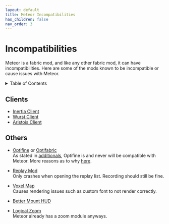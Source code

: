 ```yaml
---
layout: default
title: Meteor Incompatibilities
has_children: false
nav_order: 3
---
```


# Incompatibilities

Meteor is a fabric mod, and like any other fabric mod, it can have incompatibilities.
Here are some of the mods known to be incompatible or cause issues with Meteor.

<!-- START doctoc generated TOC please keep comment here to allow auto update -->
<!-- DON'T EDIT THIS SECTION, INSTEAD RE-RUN doctoc TO UPDATE -->
<details>
<summary>Table of Contents</summary>

- [Clients](#clients)
- [Others](#others)

</details>
<!-- END doctoc generated TOC please keep comment here to allow auto update -->

## Clients
- [Inertia Client](https://inertiaclient.com/)
- [Wurst Client](https://www.wurstclient.net/)
- [Aristois Client](https://aristois.net/)

## Others
- [Optifine](https://optifine.net/home) or [Optifabric](https://www.curseforge.com/minecraft/mc-mods/optifabric)<br>
As stated in [additionals](./MeteorAdditionals.md), Optifine is and never will be compatible with Meteor.
More reasons as to why [here](https://gist.github.com/LambdAurora/1f6a4a99af374ce500f250c6b42e8754).

- [Replay Mod](https://www.replaymod.com/)<br>
Only crashes when opening the replay list. Recording should still be fine.

- [Voxel Map](https://www.curseforge.com/minecraft/mc-mods/voxelmap)<br>
Causes rendering issues such as custom font to not render correctly.

- [Better Mount HUD](https://www.curseforge.com/minecraft/mc-mods/better-mount-hud)<br>

- [Logical Zoom](https://www.curseforge.com/minecraft/mc-mods/logical-zoom)<br>
Meteor already has a zoom module anyways. 
